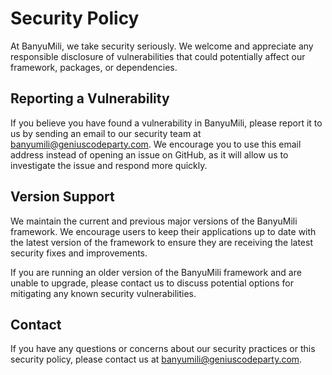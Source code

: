 # Security Policy
At BanyuMili, we take security seriously. We welcome and appreciate any responsible disclosure of vulnerabilities that could potentially affect our framework, packages, or dependencies.

## Reporting a Vulnerability
If you believe you have found a vulnerability in BanyuMili, please report it to us by sending an email to our security team at banyumili@geniuscodeparty.com. We encourage you to use this email address instead of opening an issue on GitHub, as it will allow us to investigate the issue and respond more quickly.

## Version Support
We maintain the current and previous major versions of the BanyuMili framework. We encourage users to keep their applications up to date with the latest version of the framework to ensure they are receiving the latest security fixes and improvements.

If you are running an older version of the BanyuMili framework and are unable to upgrade, please contact us to discuss potential options for mitigating any known security vulnerabilities.

## Contact
If you have any questions or concerns about our security practices or this security policy, please contact us at banyumili@geniuscodeparty.com.